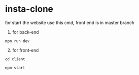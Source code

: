 # insta-clone

for start the website use this cmd, 
front end is in master branch
1. for back-end
```
npm run dev
```

2. for front-end
```
cd client
```

```
npm start
```
